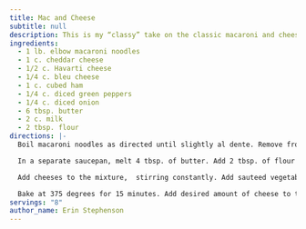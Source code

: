 ```yaml
---
title: Mac and Cheese
subtitle: null
description: This is my “classy” take on the classic macaroni and cheese.
ingredients:
  - 1 lb. elbow macaroni noodles
  - 1 c. cheddar cheese
  - 1/2 c. Havarti cheese
  - 1/4 c. bleu cheese
  - 1 c. cubed ham
  - 1/4 c. diced green peppers
  - 1/4 c. diced onion
  - 6 tbsp. butter
  - 2 c. milk
  - 2 tbsp. flour
directions: |-
  Boil macaroni noodles as directed until slightly al dente. Remove from stove and drain. Set aside. Cube ham, dice peppers, onions, and celery. Then saute ingredients  in 2 tbsp. butter until tender. 

  In a separate saucepan, melt 4 tbsp. of butter. Add 2 tbsp. of flour to melted butter, mixing well after each tbsp.  Wisk in 2 cups of milk slowly and stir for about 3 minutes or until the sauce thickens. Remove from heat. 

  Add cheeses to the mixture,  stirring constantly. Add sauteed vegetables and ham followed by the noodles. Mix well and pour into greased casserole dish. 

  Bake at 375 degrees for 15 minutes. Add desired amount of cheese to the top. Place back in oven and bake for 15 more minutes until bubbly.
servings: "8"
author_name: Erin Stephenson
---
```

